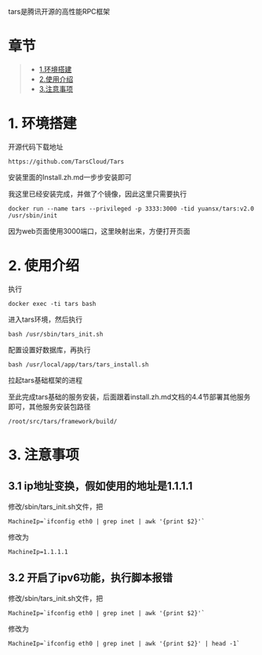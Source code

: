 tars是腾讯开源的高性能RPC框架

# 章节
> * [1.环境搭建](#main-chapter-1)
> * [2.使用介绍](#main-chapter-2)
> * [3.注意事项](#main-chapter-3)

# 1. 环境搭建 <a id="main-chapter-1"></a>
开源代码下载地址
```
https://github.com/TarsCloud/Tars
```
安装里面的Install.zh.md一步步安装即可

我这里已经安装完成，并做了个镜像，因此这里只需要执行
```
docker run --name tars --privileged -p 3333:3000 -tid yuansx/tars:v2.0 /usr/sbin/init
```
因为web页面使用3000端口，这里映射出来，方便打开页面

# 2. 使用介绍 <a id="main-chapter-2"></a>
执行
```
docker exec -ti tars bash
```
进入tars环境，然后执行
```
bash /usr/sbin/tars_init.sh
```
配置设置好数据库，再执行
```
bash /usr/local/app/tars/tars_install.sh
```
拉起tars基础框架的进程

至此完成tars基础的服务安装，后面跟着install.zh.md文档的4.4节部署其他服务即可，其他服务安装包路径
```
/root/src/tars/framework/build/
```

# 3. 注意事项 <a id="main-chapter-3"></a>
## 3.1 ip地址变换，假如使用的地址是1.1.1.1
修改/sbin/tars_init.sh文件，把
```
MachineIp=`ifconfig eth0 | grep inet | awk '{print $2}'`
```
修改为
```
MachineIp=1.1.1.1
```
## 3.2 开启了ipv6功能，执行脚本报错
修改/sbin/tars_init.sh文件，把
```
MachineIp=`ifconfig eth0 | grep inet | awk '{print $2}'`
```
修改为
```
MachineIp=`ifconfig eth0 | grep inet | awk '{print $2}' | head -1`
```

